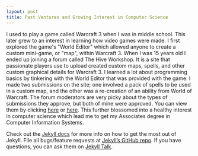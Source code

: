 ```yaml
---
layout: post
title: Past Ventures and Growing Interest in Computer Science
---
```

I used to play a game called Warcraft 3 when I was in middle school. This later
grew to an interest in learning how video games were made. I first explored the game's
"World Editor" which allowed anyone to create a custom mini-game, or "map", within Warcraft 3.
When I was 15 years old I ended up joining a forum called The Hive Workshop.
It is a site that passionate players use to upload created custom maps, spells,
and other custom graphical details for Warcraft 3.
I learned a lot about programming basics by tinkering with the World Editor that was provided with the game.
I made two submissions on the site; one involved a pack of spells to be used in a custom map, and the other was a re-creation of an ability from World of Warcraft. The forum moderators are very picky about the types of submissions they approve, but both of mine were approved. You can view them by clicking [here](https://www.hiveworkshop.com/threads/disarm-v1-0.155163/) or [here](https://www.hiveworkshop.com/threads/death-grip-v1-02-final.155610/).
This further blossomed into a healthy interest in computer science which lead me to get my Associates degree in Computer Information Systems.



Check out the [Jekyll docs][jekyll-docs] for more info on how to get the most out of Jekyll. File all bugs/feature requests at [Jekyll’s GitHub repo][jekyll-gh]. If you have questions, you can ask them on [Jekyll Talk][jekyll-talk].

[jekyll-docs]: http://jekyllrb.com/docs/home
[jekyll-gh]:   https://github.com/jekyll/jekyll
[jekyll-talk]: https://talk.jekyllrb.com/
